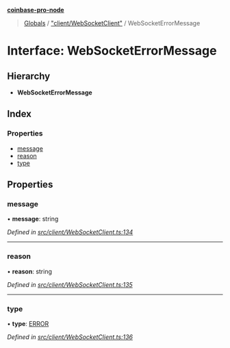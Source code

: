 **[coinbase-pro-node](../README.md)**

> [Globals](../globals.md) / ["client/WebSocketClient"](../modules/_client_websocketclient_.md) / WebSocketErrorMessage

# Interface: WebSocketErrorMessage

## Hierarchy

- **WebSocketErrorMessage**

## Index

### Properties

- [message](_client_websocketclient_.websocketerrormessage.md#message)
- [reason](_client_websocketclient_.websocketerrormessage.md#reason)
- [type](_client_websocketclient_.websocketerrormessage.md#type)

## Properties

### message

• **message**: string

_Defined in [src/client/WebSocketClient.ts:134](https://github.com/bennycode/coinbase-pro-node/blob/493485c/src/client/WebSocketClient.ts#L134)_

---

### reason

• **reason**: string

_Defined in [src/client/WebSocketClient.ts:135](https://github.com/bennycode/coinbase-pro-node/blob/493485c/src/client/WebSocketClient.ts#L135)_

---

### type

• **type**: [ERROR](../enums/_client_websocketclient_.websocketresponsetype.md#error)

_Defined in [src/client/WebSocketClient.ts:136](https://github.com/bennycode/coinbase-pro-node/blob/493485c/src/client/WebSocketClient.ts#L136)_
